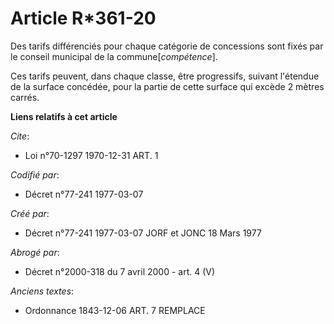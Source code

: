 # Article R*361-20

Des tarifs différenciés pour chaque catégorie de concessions sont fixés par le conseil municipal de la commune[*compétence*].

Ces tarifs peuvent, dans chaque classe, être progressifs, suivant l'étendue de la surface concédée, pour la partie de cette
surface qui excède 2 mètres carrés.

**Liens relatifs à cet article**

_Cite_:

  - Loi n°70-1297 1970-12-31 ART. 1

_Codifié par_:

  - Décret n°77-241 1977-03-07

_Créé par_:

  - Décret n°77-241 1977-03-07 JORF et JONC 18 Mars 1977

_Abrogé par_:

  - Décret n°2000-318 du 7 avril 2000 - art. 4 (V)

_Anciens textes_:

  - Ordonnance  1843-12-06 ART. 7 REMPLACE
